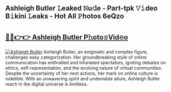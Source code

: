## Ashleigh Butler 𝙻eaked 𝙽u𝚍e - Part-tpk 𝚅𝚒deo B𝚒kini 𝙻eaks - Hot All 𝙿hotos 6eQzo

# <h2><a href="http://ld0s6hz.urlbe.top/?page=Ashleigh+Butler">🔗🔗👉👉 Ashleigh Butler P𝚑oto𝚜Vid𝚎o</a></h2>

[![Ashleigh Butler](https://i.imgur.com/eBuTRDB.gif)](http://ld0s6hz.urlbe.top/?page=Ashleigh+Butler)
Ashleigh Butler, an enigmatic and complex figure, challenges easy categorization. Her groundbreaking style of online communication has enthralled and infuriated spectators, igniting debates on ethics, self-representation, and the evolving nature of virtual communities. Despite the uncertainty of her next actions, her mark on online culture is indelible. With an unwavering spirit and undeniable allure, Ashleigh Butler reach in the digital universe is limitless.
